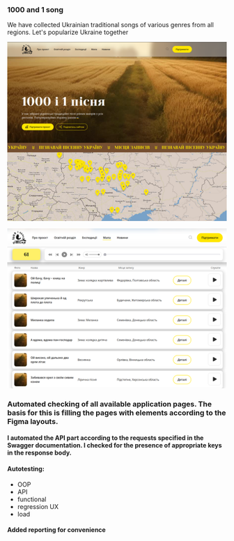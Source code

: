 ### 1000 and 1 song
We have collected Ukrainian traditional songs of various genres from all regions. Let's popularize Ukraine together

![Alt text](images/main.png)

![Alt text](images/songs.png)

### Automated checking of all available application pages. The basis for this is filling the pages with elements according to the Figma layouts.
#### I automated the API part according to the requests specified in the Swagger documentation. I checked for the presence of appropriate keys in the response body.

#### Autotesting: 
* OOP
* API 
* functional
* regression UX
* load

#### Added reporting for convenience


